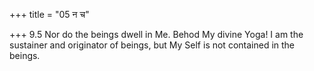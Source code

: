 +++
title = "05 न च"

+++
9.5 Nor do the beings dwell in Me. Behod My divine Yoga! I am the
sustainer and originator of beings, but My Self is not contained in the
beings.

